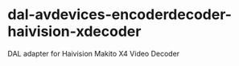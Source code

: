 # dal-avdevices-encoderdecoder-haivision-xdecoder
DAL adapter for Haivision Makito X4 Video Decoder
